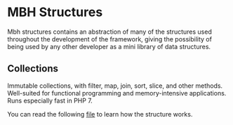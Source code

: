 # MBH Structures

Mbh structures contains an abstraction of many of the structures used throughout the development of the framework, giving the possibility of being used by any other developer as a mini library of data structures.

## Collections

Immutable collections, with filter, map, join, sort, slice, and other methods. Well-suited for functional programming and memory-intensive applications. Runs especially fast in PHP 7.

You can read the following [file](./docs/COLLECTIONS.md) to learn how the structure works.

